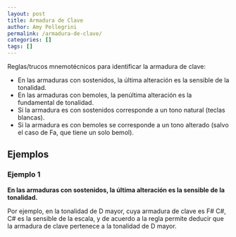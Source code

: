 ```yaml
---
layout: post
title: Armadura de Clave
author: Amy Pellegrini
permalink: /armadura-de-clave/
categories: []
tags: []
---
```


Reglas/trucos mnemotécnicos para identificar la armadura de clave:

<ul>
  <li>En las armaduras con sostenidos, la última alteración es la sensible de la tonalidad.</li>
  <li>En las armaduras con bemoles, la penúltima alteración es la fundamental de tonalidad.</li>
  <li>Si la armadura es con sostenidos corresponde a un tono natural (teclas blancas).</li>
  <li>Si la armadura es con bemoles se corresponde a un tono alterado (salvo el caso de Fa, que tiene un solo bemol).</li>
</ul>

<h2>Ejemplos</h2>

<h3>Ejemplo 1</h3>

<strong>En las armaduras con sostenidos, la última alteración es la sensible de la tonalidad.</strong>

Por ejemplo, en la tonalidad de D mayor, cuya armadura de clave es F# C#, C# es la sensible de la escala, y de acuerdo a la regla permite deducir que la armadura de clave pertenece a la tonalidad de D mayor.

